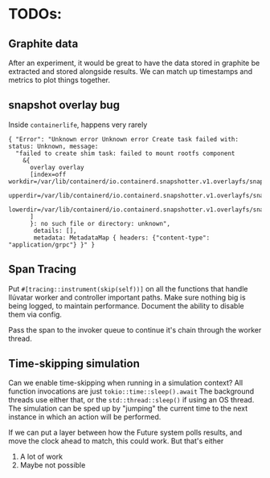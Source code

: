 # TODOs:

## Graphite data

After an experiment, it would be great to have the data stored in graphite be extracted and stored alongside results.
We can match up timestamps and metrics to plot things together.

## snapshot overlay bug

Inside `containerlife`, happens very rarely

```
{ "Error": "Unknown error Unknown error Create task failed with: status: Unknown, message: 
  "failed to create shim task: failed to mount rootfs component 
    &{
      overlay overlay 
      [index=off workdir=/var/lib/containerd/io.containerd.snapshotter.v1.overlayfs/snapshots/1149/work 
      upperdir=/var/lib/containerd/io.containerd.snapshotter.v1.overlayfs/snapshots/1149/fs 
      lowerdir=/var/lib/containerd/io.containerd.snapshotter.v1.overlayfs/snapshots/78/fs:/var/lib/containerd/io.containerd.snapshotter.v1.overlayfs/snapshots/77/fs:/var/lib/containerd/io.containerd.snapshotter.v1.overlayfs/snapshots/76/fs:/var/lib/containerd/io.containerd.snapshotter.v1.overlayfs/snapshots/7/fs:/var/lib/containerd/io.containerd.snapshotter.v1.overlayfs/snapshots/6/fs:/var/lib/containerd/io.containerd.snapshotter.v1.overlayfs/snapshots/5/fs:/var/lib/containerd/io.containerd.snapshotter.v1.overlayfs/snapshots/4/fs:/var/lib/containerd/io.containerd.snapshotter.v1.overlayfs/snapshots/3/fs:/var/lib/containerd/io.containerd.snapshotter.v1.overlayfs/snapshots/2/fs:/var/lib/containerd/io.containerd.snapshotter.v1.overlayfs/snapshots/1/fs
      ]
      }: no such file or directory: unknown",
       details: [], 
       metadata: MetadataMap { headers: {"content-type": "application/grpc"} }" }
```

## Span Tracing 

Put `#[tracing::instrument(skip(self))]` on all the functions that handle Ilúvatar worker and controller important paths.
Make sure nothing big is being logged, to maintain performance.
Document the ability to disable them via config.

Pass the span to the invoker queue to continue it's chain through the worker thread.

## Time-skipping simulation

Can we enable time-skipping when running in a simulation context?
All function invocations are just `tokio::time::sleep().await`
The background threads use either that, or the `std::thread::sleep()` if using an OS thread.
The simulation can be sped up by "jumping" the current time to the next instance in which an action will be performed.

If we can put a layer between how the Future system polls results, and move the clock ahead to match, this could work.
But that's either 
1. A lot of work
1. Maybe not possible
